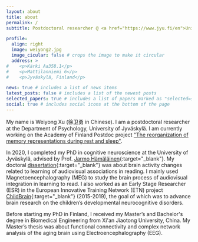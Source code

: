 ```yaml
---
layout: about
title: about
permalink: /
subtitle: Postdoctoral researcher @ <a href="https://www.jyu.fi/en">University of Jyväskylä</a>.

profile:
  align: right
  image: weiyong2.jpg
  image_cicular: false # crops the image to make it circular
  address: >
#    <p>Kärki Aa358.1</p>
#    <p>Mattilanniemi 6</p>
#    <p>Jyväskylä, Finland</p>

news: true # includes a list of news items
latest_posts: false # includes a list of the newest posts
selected_papers: true # includes a list of papers marked as "selected={true}"
social: true # includes social icons at the bottom of the page
---
```


My name is Weiyong Xu (徐卫勇 in Chinese). I am a postdoctoral researcher at the Department of Psychology, University of Jyväskylä. I am currently working on the Academy of Finland Postdoc project ["The reorganization of memory representations during rest and sleep"](https://converis.jyu.fi/converis/portal/detail/Project/156840914?lang=en_GB).

In 2020, I completed my PhD in cognitive neuroscience at the University of Jyväskylä, advised by Prof. [Jarmo Hämäläinen](https://www.jyu.fi/fi/henkilot/jarmo-hamalainen){:target="\_blank"}. My doctoral [dissertation](https://jyx.jyu.fi/handle/123456789/71016){:target="\_blank"} was about brain activity changes related to learning of audiovisual associations in reading. I mainly used Magnetoencephalography (MEG) to study the brain process of audiovisual integration in learning to read. I also worked as an Early Stage Researcher (ESR) in the European Innovative Training Network (ETN) project [ChildBrain](https://cordis.europa.eu/project/id/641652){:target="\_blank"} (2015-2019), the goal of which was to advance brain research on the children’s developmental neurocognitive disorders.

Before starting my PhD in Finland, I received my Master’s and Bachelor's degree in Biomedical Engineering from Xi'an Jiaotong University, China. My Master’s thesis was about functional connectivity and complex network analysis of the aging brain using Electroencephalography (EEG).
